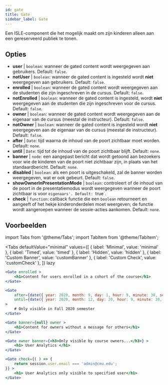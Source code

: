 ```yaml
---
id: gate 
title: Gate
sidebar_label: Gate
---
```


Een ISLE-component die het mogelijk maakt om zijn kinderen alleen aan een gereserveerd publiek te tonen.

## Opties

* __user__ | `boolean`: wanneer de gated content wordt weergegeven aan gebruikers. Default: `false`.
* __notUser__ | `boolean`: wanneer de gated content is ingesteld wordt **niet** weergegeven aan gebruikers. Default: `false`.
* __enrolled__ | `boolean`: wanneer de gated content wordt weergegeven aan de studenten die zijn ingeschreven in de cursus. Default: `false`.
* __notEnrolled__ | `boolean`: wanneer de gated content is ingesteld, wordt **niet** weergegeven aan de studenten die zijn ingeschreven voor de cursus. Default: `false`.
* __owner__ | `boolean`: wanneer de gated content wordt weergegeven aan de eigenaar van de cursus (meestal de instructeur). Default: `false`.
* __notOwner__ | `boolean`: wanneer de gated content is ingesteld wordt **niet** weergegeven aan de eigenaar van de cursus (meestal de instructeur). Default: `false`.
* __after__ | `Date`: tijd waarna de inhoud van de poort zichtbaar moet worden. Default: `none`.
* __until__ | `Date`: tijd tot de inhoud van de poort zichtbaar blijft. Default: `none`.
* __banner__ | `node`: een aangepast bericht dat wordt getoond aan bezoekers voor wie de kinderen van de poort niet zichtbaar zijn, in plaats van het standaardbericht. Default: `none`.
* __disabled__ | `boolean`: als een poort is uitgeschakeld, zal de banner worden weergegeven, wat er ook gebeurt. Default: `false`.
* __showOwnerInPresentationMode__ | `boolean`: controleert of de inhoud van de poort in de presentatiemodus wordt weergegeven wanneer de poort zichtbaar is voor `eigenaars'. Default: `true`.
* __check__ | `function`: callback functie die een `boolean` retourneert en aangeeft of het hekje kinderonderdelen moet weergeven; de functie wordt aangeroepen wanneer de sessie-acties aankomen. Default: `none`.


## Voorbeelden

import Tabs from '@theme/Tabs';
import TabItem from '@theme/TabItem';

<Tabs
    defaultValue="minimal"
    values={[
        { label: 'Minimal', value: 'minimal' },
        { label: 'Timed', value: 'timed' },
        { label: 'Hidden', value: 'hidden' },
        { label: 'Custom Banner', value: 'customBanner' },
        { label: 'Custom Check', value: 'customCheck' },
    ]}
    lazy
>

<TabItem value="minimal">

```jsx live
<Gate enrolled >
    <h1>Content for users enrolled in a cohort of the course</h1>
</Gate>
```

</TabItem>

<TabItem value="timed">

```jsx live
<Gate
    after={date({ year: 2020, month: 9, day: 1, hour: 9, minute: 30, second: 0, utcOffset: 4 })}
    until={date({ year: 2020, month: 12, day: 20, hour: 9, minute: 30, second: 0, utcOffset: 5 })}
>
    # Only visible in Fall 2020 semester
</Gate>
```

</TabItem>

<TabItem value="hidden">

```jsx live
<Gate banner={null} owner >
    <h1>Content for owners without a message for others</h1>
</Gate>
```

</TabItem>

<TabItem value="customBanner">

```jsx live
<Gate owner banner={<h3>Only visible by course owners...</h3>} >
    <h1> User Analytics </h1>
</Gate>
```

</TabItem>

<TabItem value="customCheck">

```jsx live
<Gate check={( ) => {
    return session.user.email === 'admin@cmu.edu';
}} >
    <h1> User Analytics only visible to specified user</h1>
</Gate>
```

</TabItem>

</Tabs>


